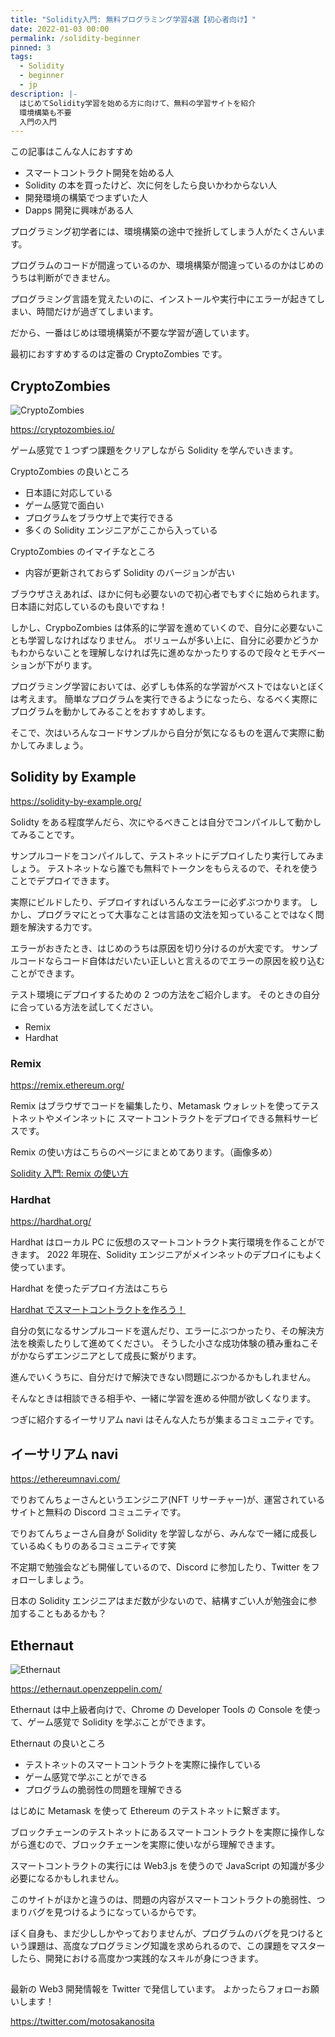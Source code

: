 ```yaml
---
title: "Solidity入門: 無料プログラミング学習4選【初心者向け】"
date: 2022-01-03 00:00
permalink: /solidity-beginner
pinned: 3
tags:
  - Solidity
  - beginner
  - jp
description: |-
  はじめてSolidity学習を始める方に向けて、無料の学習サイトを紹介
  環境構築も不要
  入門の入門
---
```


この記事はこんな人におすすめ

- スマートコントラクト開発を始める人
- Solidity の本を買ったけど、次に何をしたら良いかわからない人
- 開発環境の構築でつまずいた人
- Dapps 開発に興味がある人

プログラミング初学者には、環境構築の途中で挫折してしまう人がたくさんいます。

プログラムのコードが間違っているのか、環境構築が間違っているのかはじめのうちは判断ができません。

プログラミング言語を覚えたいのに、インストールや実行中にエラーが起きてしまい、時間だけが過ぎてしまいます。

だから、一番はじめは環境構築が不要な学習が適しています。

最初におすすめするのは定番の CryptoZombies です。

## CryptoZombies

![CryptoZombies](/media/solidity-beginner/1.png)

https://cryptozombies.io/

ゲーム感覚で１つずつ課題をクリアしながら Solidity を学んでいきます。

CryptoZombies の良いところ

- 日本語に対応している
- ゲーム感覚で面白い
- プログラムをブラウザ上で実行できる
- 多くの Solidity エンジニアがここから入っている

CryptoZombies のイマイチなところ

- 内容が更新されておらず Solidity のバージョンが古い

ブラウザさえあれば、ほかに何も必要ないので初心者でもすぐに始められます。日本語に対応しているのも良いですね！

しかし、CrypboZombies は体系的に学習を進めていくので、自分に必要ないことも学習しなければなりません。
ボリュームが多い上に、自分に必要かどうかもわからないことを理解しなければ先に進めなかったりするので段々とモチベーションが下がります。

プログラミング学習においては、必ずしも体系的な学習がベストではないとぼくは考えます。
簡単なプログラムを実行できるようになったら、なるべく実際にプログラムを動かしてみることをおすすめします。

そこで、次はいろんなコードサンプルから自分が気になるものを選んで実際に動かしてみましょう。

## Solidity by Example

https://solidity-by-example.org/

Solidty をある程度学んだら、次にやるべきことは自分でコンパイルして動かしてみることです。

サンプルコードをコンパイルして、テストネットにデプロイしたり実行してみましょう。
テストネットなら誰でも無料でトークンをもらえるので、それを使うことでデプロイできます。

実際にビルドしたり、デプロイすればいろんなエラーに必ずぶつかります。
しかし、プログラマにとって大事なことは言語の文法を知っていることではなく問題を解決する力です。

エラーがおきたとき、はじめのうちは原因を切り分けるのが大変です。
サンプルコードならコード自体はだいたい正しいと言えるのでエラーの原因を絞り込むことができます。

テスト環境にデプロイするための 2 つの方法をご紹介します。
そのときの自分に合っている方法を試してください。

- Remix
- Hardhat

### Remix

https://remix.ethereum.org/

Remix はブラウザでコードを編集したり、Metamask ウォレットを使ってテストネットやメインネットに
スマートコントラクトをデプロイできる無料サービスです。

Remix の使い方はこちらのページにまとめてあります。（画像多め）

[Solidity 入門: Remix の使い方](/build-smart-contracts)

### Hardhat

https://hardhat.org/

Hardhat はローカル PC に仮想のスマートコントラクト実行環境を作ることができます。
2022 年現在、Solidity エンジニアがメインネットのデプロイにもよく使っています。

Hardhat を使ったデプロイ方法はこちら

[Hardhat でスマートコントラクトを作ろう！](/hardhat)

自分の気になるサンプルコードを選んだり、エラーにぶつかったり、その解決方法を検索したりして進めてください。
そうした小さな成功体験の積み重ねこそがかならずエンジニアとして成長に繋がります。

進んでいくうちに、自分だけで解決できない問題にぶつかるかもしれません。

そんなときは相談できる相手や、一緒に学習を進める仲間が欲しくなります。

つぎに紹介するイーサリアム navi はそんな人たちが集まるコミュニティです。

## イーサリアム navi

https://ethereumnavi.com/

でりおてんちょーさんというエンジニア(NFT リサーチャー)が、運営されているサイトと無料の Discord コミュニティです。

でりおてんちょーさん自身が Solidity を学習しながら、みんなで一緒に成長しているぬくもりのあるコミュニティです笑

不定期で勉強会なども開催しているので、Discord に参加したり、Twitter をフォローしましょう。

日本の Solidity エンジニアはまだ数が少ないので、結構すごい人が勉強会に参加することもあるかも？

## Ethernaut

![Ethernaut](/media/solidity-beginner/3.png)

https://ethernaut.openzeppelin.com/

Ethernaut は中上級者向けで、Chrome の Developer Tools の Console を使って、ゲーム感覚で Solidity を学ぶことができます。

Ethernaut の良いところ

- テストネットのスマートコントラクトを実際に操作している
- ゲーム感覚で学ぶことができる
- プログラムの脆弱性の問題を理解できる

はじめに Metamask を使って Ethereum のテストネットに繋ぎます。

ブロックチェーンのテストネットにあるスマートコントラクトを実際に操作しながら進むので、ブロックチェーンを実際に使いながら理解できます。

スマートコントラクトの実行には Web3.js を使うので JavaScript の知識が多少必要になるかもしれません。

このサイトがほかと違うのは、問題の内容がスマートコントラクトの脆弱性、つまりバグを見つけるようになっているからです。

ぼく自身も、まだ少ししかやっておりませんが、プログラムのバグを見つけるという課題は、高度なプログラミング知識を求められるので、この課題をマスターしたら、開発における高度かつ実践的なスキルが身につきます。

##

最新の Web3 開発情報を Twitter で発信しています。
よかったらフォローお願いします！

https://twitter.com/motosakanosita
